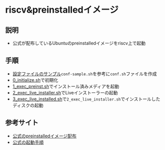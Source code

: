 # riscv&preinstalledイメージ

## 説明
- 公式が配布しているUbuntuのpreinstalledイメージをriscv上で起動

## 手順
- [設定ファイルのサンプル](./conf/conf-sample.sh)`conf-sample.sh`を参考に`conf.sh`ファイルを作成
- [0_initialize.sh](./0_initialize.sh)で初期化
- [1_exec_preinst.sh](./1_exec_preinst.sh)でインストール済みメディアを起動
- [2_exec_live_installer.sh](./2_exec_live_installer.sh)でLiveインストーラーの起動
- [3_exec_live_installed.sh](./3_exec_live_installed.sh)で`2_exec_live_installer.sh`でインストールしたディスクの起動

## 参考サイト
- [公式のpreinstalledイメージ配布](https://ubuntu.com/download/risc-v)
- [公式の起動手順](https://wiki.ubuntu.com/RISC-V/QEMU)
